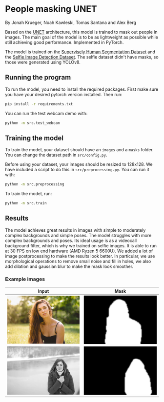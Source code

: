 # People masking UNET

By Jonah Krueger, Noah Kawleski, Tomas Santana and Alex Berg

Based on the [UNET](https://arxiv.org/abs/1505.04597) architecture, this model is trained to mask out people in images. The main goal of the model is to be as lightweight as possible while still achieving good performance. Implemented in PyTorch.

The model is trained on the [Supervisely Human Segmentation Dataset](https://www.kaggle.com/datasets/tapakah68/supervisely-filtered-segmentation-person-dataset) and the [Selfie Image Detection Dataset](https://www.kaggle.com/datasets/jigrubhatt/selfieimagedetectiondataset). The selfie dataset didn't have masks, so those were generated using YOLOv8.

## Running the program

To run the model, you need to install the required packages. First make sure you have your desired pytorch version installed. Then run:

```bash
pip install -r requirements.txt
```

You can run the test webcam demo with:

```bash
python -m src.test_webcam
```

## Training the model

To train the model, your dataset should have an `images` and a `masks` folder. You can change the dataset path in `src/config.py`. 

Before using your dataset, your images should be resized to 128x128. We have included a script to do this in `src/preprocessing.py`. You can run it with:

```bash
python -m src.preprocessing
```

To train the model, run:

```bash
python -m src.train
```

## Results

The model achieves great results in images with simple to moderately complex backgrounds and simple poses. The model struggles with more complex backgrounds and poses. Its ideal usage is as a videocall background filter, which is why we trained on selfie images. It is able to run at 30 FPS on low end hardware (AMD Ryzen 5 6600U).  We added a lot of image postprocessing to make the results look better. In particular, we use morphological operations to remove small noise and fill in holes, we also add dilation and gaussian blur to make the mask look smoother. 

### Example images

| Input | Mask |
|-------|------|
| ![input](assets/examples/ex_1_image.png) | ![mask](assets/examples/ex_1_mask.png) |
| ![input](assets/examples/ex_2_image.png) | ![mask](assets/examples/ex_2_mask.png) |
